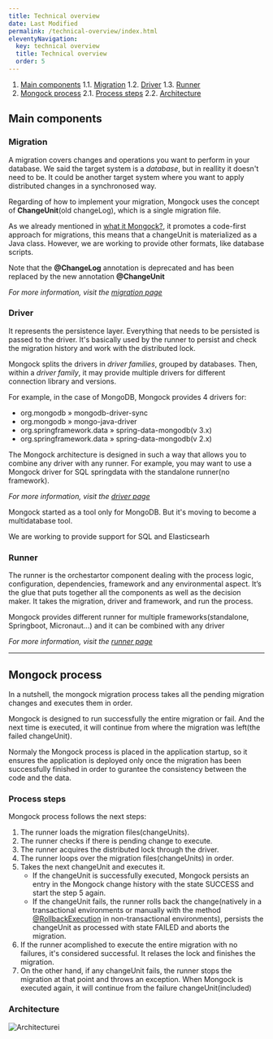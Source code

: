 ```yaml
---
title: Technical overview
date: Last Modified 
permalink: /technical-overview/index.html
eleventyNavigation:
  key: technical overview 
  title: Technical overview
  order: 5
---
```



1. [Main components](#main-components)
    1.1. [Migration](#migration)
    1.2. [Driver](#driver)
    1.3. [Runner](#runner)
2. [Mongock process](#mongock-process)
    2.1. [Process steps](#process-steps)
    2.2. [Architecture](#architecture)


## Main components

### Migration
A migration covers   changes and operations you want to perform in your database. We said the target system is a  _database_, but in reallity it doesn't need to be. It could be another target system where you want to apply distributed changes in a synchronosed way.

Regarding of how to implement your migration, Mongock uses the concept of **ChangeUnit**(old changeLog), which is a single migration file. 

As we already mentioned in [what it Mongock?](/what-is-mongock/), it promotes a code-first approach for migrations, this means that a changeUnit is materialized as a Java class. However, we are working to provide other formats, like database scripts.

<p class="warningAlt">Note that the <b>@ChangeLog</b> annotation is deprecated and has been replaced by the new annotation <b>@ChangeUnit</b></p>

_For more information, visit the [migration page](/migration/)_

### Driver
It represents the persistence layer. Everything that needs to be persisted is passed to the driver. It's basically used by the runner to persist and check the migration history and work with the distributed lock.

Mongock splits the drivers in _driver families_, grouped by databases. Then, within a _driver family_, it may provide multiple drivers for different connection library and versions.

For example, in the case of MongoDB, Mongock provides 4 drivers for:
- org.mongodb » mongodb-driver-sync
- org.mongodb » mongo-java-driver
- org.springframework.data » spring-data-mongodb(v 3.x)
- org.springframework.data » spring-data-mongodb(v 2.x)

The Mongock architecture is designed in such a way that allows you to combine any driver with any runner. For example, you may want to use a Mongock driver for SQL springdata with the standalone runner(no framework).

_For more information, visit the [driver page](/driver/)_


<div class="successAlt">Mongock started as a tool only for MongoDB. But it's moving to become a multidatabase tool.
<p>We are working to provide support for SQL and Elasticsearh</p>
</div>


### Runner

The runner is the orchestartor component dealing with the process logic, configuration, dependencies, framework and any environmental aspect. It’s the glue that puts together all the components as well as the decision maker. It takes the migration, driver and framework, and run the process.

Mongock provides different runner for multiple frameworks(standalone, Springboot, Micronaut...) and it can be combined with any driver

_For more information, visit the [runner page](/runner/)_

-----------------------------------------

## Mongock process

In a nutshell, the mongock migration process takes all the pending migration changes and executes them in order.

Mongock is designed to run successfully the entire migration or fail. And the next time is executed, it will continue from where the migration was left(the failed changeUnit).

Normaly the Mongock process is placed in the application startup, so it ensures the application is deployed only once the migration has been successfully finished in order to gurantee the consistency between the code and the data.

### Process steps
Mongock process follows the next steps:

1. The runner loads the migration files(changeUnits).
2. The runner checks if there is pending change to execute.
3. The runner acquires the distributed lock through the driver.
4. The runner loops over the migration files(changeUnits) in order.
5. Takes the next changeUnit and executes it.
    - If the changeUnit is successfully executed, Mongock persists an entry in the Mongock change history with the state SUCCESS and start the step 5 again.
    - If the changeUnit fails, the runner rolls back the change(natively in a transactional environments or manually with the method [@RollbackExecution](/migration#implementation) in non-transactional environments), persists the changeUnit as processed with state FAILED and aborts the migration.
6. If the runner acomplished to execute the entire migration with no failures, it's considered successful. It relases the lock and finishes the migration.
7. On the other hand, if any changeUnit fails, the runner stops the migration at that point and throws an exception. When Mongock is executed again, it will continue from the failure changeUnit(included)

### Architecture


<img src="../content/images/technical-overview-diagram-User HLD.jpg" alt="Architecturei">
